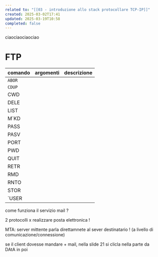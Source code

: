 ```yaml
---
related to: "[[03 - introduzione allo stack protocollare TCP-IP]]"
created: 2025-03-02T17:41
updated: 2025-03-19T10:58
completed: false
---
```


ciaociaociaociao
# FTP

| comando | argomenti | descrizione |
| ------- | --------- | ----------- |
| `ABOR`  |           |             |
| `CDUP`  |           |             |
| CWD     |           |             |
| DELE    |           |             |
| LIST    |           |             |
| M`KD    |           |             |
| PASS    |           |             |
| PASV    |           |             |
| PORT    |           |             |
| PWD     |           |             |
| QUIT    |           |             |
| RETR    |           |             |
| RMD     |           |             |
| RNTO    |           |             |
| STOR    |           |             |
| `USER   |           |             |

come funziona il servizio mail ?

2 protocolli x realizzare posta elettronica !

MTA: server mittente parla direttamnete al sever destinatario ! (a livello di comunicazione/connessione)

se il client dovesse mandare + mail, nella slide 21 si clicla nella parte da DAtA in poi